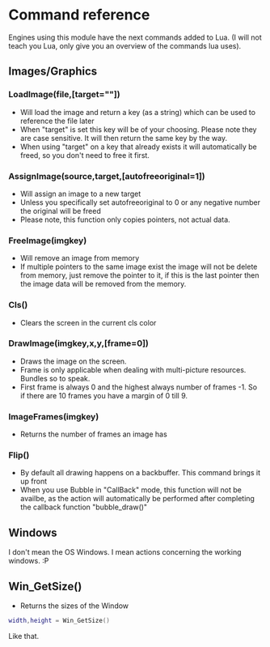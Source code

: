 # Command reference

Engines using this module have the next commands added to Lua.
(I will not teach you Lua, only give you an overview of the commands
lua uses).



## Images/Graphics

### LoadImage(file,[target=""])

- Will load the image and return a key (as a string) which can be used to reference the file later
- When "target" is set this key will be of your choosing. Please note they are case sensitive. It will then return the same key by the way.
- When using "target" on a key that already exists it will automatically be freed, so you don't need to free it first.

### AssignImage(source,target,[autofreeoriginal=1])

- Will assign an image to a new target
- Unless you specifically set autofreeoriginal to 0 or any negative number the original will be freed
- Please note, this function only copies pointers, not actual data.

### FreeImage(imgkey)

- Will remove an image from memory
- If multiple pointers to the same image exist the image will not be delete from memory, just remove the pointer to it, if this is the last pointer then the image data will be removed from the memory.

### Cls()

- Clears the screen in the current cls color

### DrawImage(imgkey,x,y,[frame=0])

- Draws the image on the screen.
- Frame is only applicable when dealing with multi-picture resources. Bundles so to speak.
- First frame is always 0 and the highest always number of frames -1. So if there are 10 frames you have a margin of 0 till 9.

### ImageFrames(imgkey)

- Returns the number of frames an image has


### Flip()

- By default all drawing happens on a backbuffer. This command brings it up front
- When you use Bubble in "CallBack" mode, this function will not be availbe, as the action will automatically be performed after completing the callback function "bubble_draw()"


## Windows

I don't mean the OS Windows. I mean actions concerning the working windows. :P

## Win_GetSize()

- Returns the sizes of the Window

~~~Lua
width,height = Win_GetSize()
~~~

Like that.
